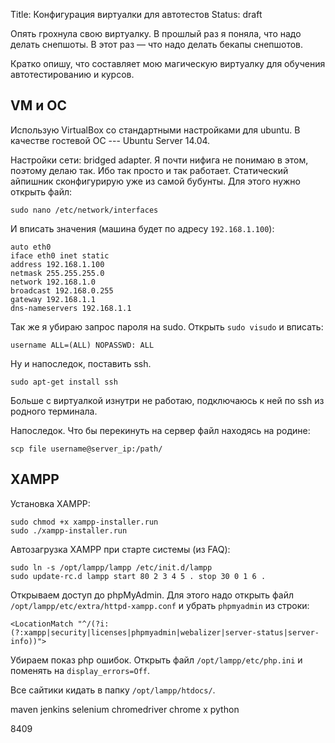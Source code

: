Title: Конфигурация виртуалки для автотестов
Status: draft

Опять грохнула свою виртуалку. В прошлый раз я поняла, что надо делать снепшоты. В этот раз &mdash; что надо делать бекапы снепшотов.

Кратко опишу, что составляет мою магическую виртуалку для обучения автотестированию и курсов.


## VM и ОС
Использую VirtualBox со стандартными настройками для ubuntu. В качестве гостевой ОС --- Ubuntu Server 14.04.

Настройки сети: bridged adapter. Я почти нифига не понимаю в этом, поэтому делаю так. Ибо так просто и так работает. Статический айпишник сконфигурирую уже из самой бубунты. Для этого нужно открыть файл:

```console
sudo nano /etc/network/interfaces
```

И вписать значения (машина будет по адресу `192.168.1.100`):

```text
auto eth0
iface eth0 inet static
address 192.168.1.100
netmask 255.255.255.0
network 192.168.1.0
broadcast 192.168.0.255
gateway 192.168.1.1
dns-nameservers 192.168.1.1
```

Так же я убираю запрос пароля на sudo. Открыть `sudo visudo` и вписать:

```text
username ALL=(ALL) NOPASSWD: ALL
```

Ну и напоследок, поставить ssh.

```console
sudo apt-get install ssh
```

Больше с виртуалкой изнутри не работаю, подключаюсь к ней по ssh из родного терминала.

Напоследок. Что бы перекинуть на сервер файл находясь на родине:

```console
scp file username@server_ip:/path/
```

## XAMPP
Установка XAMPP:

```console
sudo chmod +x xampp-installer.run
sudo ./xampp-installer.run
```

Автозагрузка XAMPP при старте системы (из FAQ):

```console
sudo ln -s /opt/lampp/lampp /etc/init.d/lampp
sudo update-rc.d lampp start 80 2 3 4 5 . stop 30 0 1 6 .
```

Открываем доступ до phpMyAdmin. Для этого надо открыть файл `/opt/lampp/etc/extra/httpd-xampp.conf` и убрать `phpmyadmin` из строки:

```text
<LocationMatch "^/(?i:(?:xampp|security|licenses|phpmyadmin|webalizer|server-status|server-info))">
```

Убираем показ php ошибок. Открыть файл `/opt/lampp/etc/php.ini` и поменять на `display_errors=Off`.

Все сайтики кидать в папку `/opt/lampp/htdocs/`.

maven jenkins
selenium chromedriver chrome
x python

8409
